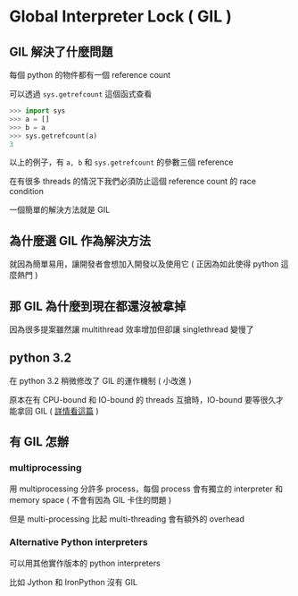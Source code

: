 # Global Interpreter Lock ( GIL )

## GIL 解決了什麼問題

每個 python 的物件都有一個 reference count

可以透過 `sys.getrefcount` 這個函式查看

```python
>>> import sys
>>> a = []
>>> b = a
>>> sys.getrefcount(a)
3
```

以上的例子，有 `a, b` 和 `sys.getrefcount` 的參數三個 reference

在有很多 threads 的情況下我們必須防止這個 reference count 的 race condition

一個簡單的解決方法就是 GIL

## 為什麼選 GIL 作為解決方法

就因為簡單易用，讓開發者會想加入開發以及使用它 ( 正因為如此使得 python 這麼熱門 )

## 那 GIL 為什麼到現在都還沒被拿掉

因為很多提案雖然讓 multithread 效率增加但卻讓 singlethread 變慢了

## python 3.2

在 python 3.2 稍微修改了 GIL 的運作機制 ( 小改進 )

原本在有 CPU-bound 和 IO-bound 的 threads 互搶時，IO-bound 要等很久才能拿回 GIL ( [詳情看這篇](http://dabeaz.blogspot.com/2010/01/python-gil-visualized.html) )

## 有 GIL 怎辦

### multiprocessing

用 multiprocessing 分許多 process，每個 process 會有獨立的 interpreter 和 memory space ( 不會有因為 GIL 卡住的問題 )

但是 multi-processing 比起 multi-threading 會有額外的 overhead

### Alternative Python interpreters

可以用其他實作版本的 python interpreters

比如 Jython 和 IronPython 沒有 GIL


[^1]:
    https://realpython.com/python-gil/
[^2]:
    https://www.youtube.com/watch?v=Obt-vMVdM8s
[^3]:
    http://dabeaz.blogspot.com/2010/01/python-gil-visualized.html
[^4]:
    http://www.dabeaz.com/python/GIL.pdf
